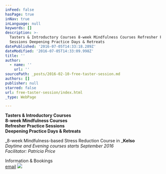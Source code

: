 ```yaml
---
inFeed: false
hasPage: true
inNav: true
inLanguage: null
keywords: []
description: >-
  Tasters & Introductory Courses 8-week Mindfulness Courses Refresher Practice
  Sessions Deepening Practice Days & Retreats
datePublished: '2016-07-05T14:33:18.289Z'
dateModified: '2016-07-05T14:33:09.998Z'
title: ''
author:
  - name: ''
    url: ''
sourcePath: _posts/2016-02-10-free-taster-session.md
authors: []
publisher: null
starred: false
url: free-taster-session/index.html
_type: WebPage

---
```

****Tasters & Introductory Courses  
8-week Mindfulness Courses  
Refresher Practice Sessions  
Deepening Practice Days & Retreats****

_8-week Mindfulness-based Stress Reduction Course in _**Kelso**  
_Daytime and Evening courses starts September 2016  
Facilitator: Patricia Price_

Information & Bookings  
[email][0]
![](https://s3-us-west-2.amazonaws.com/the-grid-img/p/9309540a716a5db6e71073aca453ed2849be698b.jpg)

[0]: mail@mindfulness-borders.net